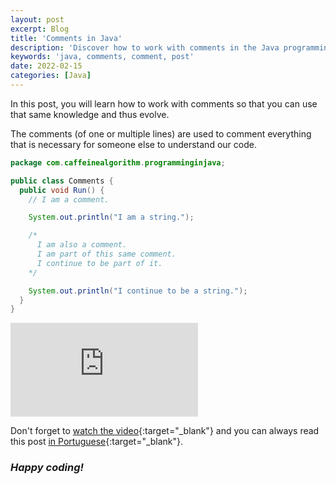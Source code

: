 ```yaml
---
layout: post
excerpt: Blog
title: 'Comments in Java'
description: 'Discover how to work with comments in the Java programming language. Get answers to your questions with the theory and examples presented.'
keywords: 'java, comments, comment, post'
date: 2022-02-15
categories: [Java]
---
```


In this post, you will learn how to work with comments so that you can use that same knowledge and thus evolve.

The comments (of one or multiple lines) are used to comment everything that is necessary for someone else to understand our code.

```java
package com.caffeinealgorithm.programminginjava;

public class Comments {
  public void Run() {
    // I am a comment.

    System.out.println("I am a string.");

    /*
      I am also a comment.
      I am part of this same comment.
      I continue to be part of it.
    */

    System.out.println("I continue to be a string.");
  }
}
```

<div class="video-container">
  <iframe src="https://www.youtube.com/embed/skX2jrCiqdI" frameborder="0" allowfullscreen></iframe>
</div>

Don't forget to [watch the video](https://youtu.be/skX2jrCiqdI){:target="\_blank"} and you can always read this post [in Portuguese](https://caffeinealgorithm.com/blog/comentarios-em-java/){:target="\_blank"}.

### _Happy coding!_
